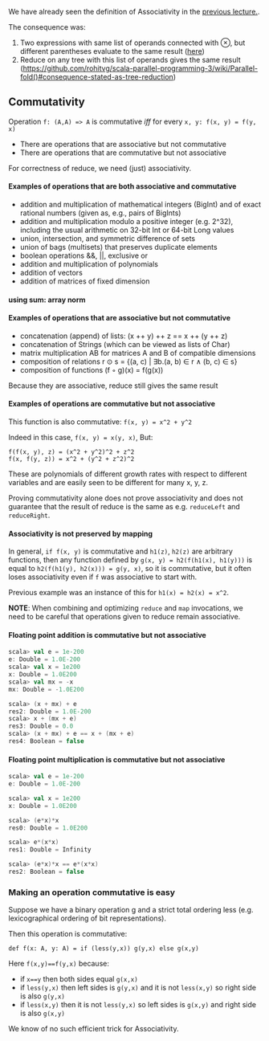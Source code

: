 We have already seen the definition of Associativity in the [previous lecture.](https://github.com/rohitvg/scala-parallel-programming-3/wiki/Parallel-fold()#associative-operation).

The consequence was: 
1. Two expressions with same list of operands connected with ⊗, but different parentheses evaluate to the same result ([here](https://github.com/rohitvg/scala-parallel-programming-3/wiki/Parallel-fold()#associative-operation))
2. Reduce on any tree with this list of operands gives the same result (https://github.com/rohitvg/scala-parallel-programming-3/wiki/Parallel-fold()#consequence-stated-as-tree-reduction)

## Commutativity

Operation `f: (A,A) => A` is commutative _iff_ for every `x, y: f(x, y) = f(y, x)`

* There are operations that are associative but not commutative
* There are operations that are commutative but not associative

For correctness of reduce, we need (just) associativity.

#### Examples of operations that are both associative and commutative

* addition and multiplication of mathematical integers (BigInt) and of exact rational numbers (given as, e.g., pairs of BigInts)
* addition and multiplication modulo a positive integer (e.g. 2^32), including the usual arithmetic on 32-bit Int or 64-bit Long values
* union, intersection, and symmetric difference of sets
* union of bags (multisets) that preserves duplicate elements
* boolean operations &&, ||, exclusive or
* addition and multiplication of polynomials
* addition of vectors
* addition of matrices of fixed dimension

#### using sum: array norm

#### Examples of operations that are associative but not commutative

* concatenation (append) of lists: (x ++ y) ++ z == x ++ (y ++ z)
* concatenation of Strings (which can be viewed as lists of Char)
* matrix multiplication AB for matrices A and B of compatible dimensions
* composition of relations r ⊙ s = {(a, c) | ∃b.(a, b) ∈ r ∧ (b, c) ∈ s}
* composition of functions (f ◦ g)(x) = f(g(x))

Because they are associative, reduce still gives the same result

#### Examples of operations are commutative but not associative

This function is also commutative:  `f(x, y) = x^2 + y^2`

Indeed in this case, `f(x, y) = x(y, x)`, But:
```
f(f(x, y), z) = (x^2 + y^2)^2 + z^2
f(x, f(y, z)) = x^2 + (y^2 + z^2)^2
```
These are polynomials of different growth rates with respect to different variables and are easily seen to be different for many x, y, z.

Proving commutativity alone does not prove associativity and does not guarantee that the result of reduce is the same as e.g. `reduceLeft` and `reduceRight`.

#### Associativity is not preserved by mapping

In general, `if f(x, y)` is commutative and `h1(z)`, `h2(z)` are arbitrary functions, then any function defined by `g(x, y) = h2(f(h1(x), h1(y)))` is equal to `h2(f(h1(y), h2(x))) = g(y, x)`, so it is commutative, but it often loses associativity even if `f` was associative to start with.

Previous example was an instance of this for `h1(x) = h2(x) = x^2`.

**NOTE**: When combining and optimizing `reduce` and `map` invocations, we need to be careful that operations given to reduce remain associative.

#### Floating point addition is commutative but not associative
```scala
scala> val e = 1e-200
e: Double = 1.0E-200
scala> val x = 1e200
x: Double = 1.0E200
scala> val mx = -x
mx: Double = -1.0E200

scala> (x + mx) + e
res2: Double = 1.0E-200
scala> x + (mx + e)
res3: Double = 0.0
scala> (x + mx) + e == x + (mx + e)
res4: Boolean = false
```

#### Floating point multiplication is commutative but not associative
```scala
scala> val e = 1e-200
e: Double = 1.0E-200

scala> val x = 1e200
x: Double = 1.0E200

scala> (e*x)*x
res0: Double = 1.0E200

scala> e*(x*x)
res1: Double = Infinity

scala> (e*x)*x == e*(x*x)
res2: Boolean = false
```

### Making an operation commutative is easy

Suppose we have a binary operation g and a strict total ordering less (e.g. lexicographical ordering of bit representations).

Then this operation is commutative:

```
def f(x: A, y: A) = if (less(y,x)) g(y,x) else g(x,y)
```

Here `f(x,y)==f(y,x)` because:
* if `x==y` then both sides equal `g(x,x)`
* if `less(y,x)` then left sides is `g(y,x)` and it is not `less(x,y)` so right side is also `g(y,x)`
* if `less(x,y)` then it is not `less(y,x)` so left sides is `g(x,y)` and right side is also `g(x,y)`

We know of no such efficient trick for Associativity.